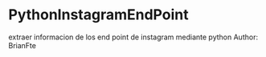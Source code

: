 # PythonInstagramEndPoint
extraer informacion de los end point de instagram mediante python
Author: BrianFte 
